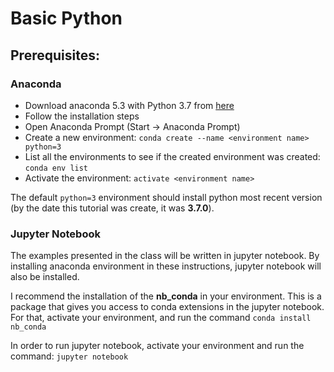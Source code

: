 # Basic Python  

## Prerequisites:

### Anaconda
- Download anaconda 5.3 with Python 3.7 from [here](https://repo.anaconda.com/archive/Anaconda3-5.3.0-Windows-x86_64.exe)  
- Follow the installation steps  
- Open Anaconda Prompt (Start -> Anaconda Prompt)  
- Create a new environment:  `conda create --name <environment name> python=3`  
- List all the environments to see if the created environment was created: `conda env list`  
- Activate the environment:  `activate <environment name>`  

The default `python=3` environment should install python most recent version (by the date this tutorial was create, it was **3.7.0**).

### Jupyter Notebook

The examples presented in the class will be written in jupyter notebook. By installing anaconda environment in these instructions, jupyter notebook will also be installed.  

I recommend the installation of the **nb_conda** in your environment. This is a package that gives you access to conda extensions in the jupyter notebook. For that, activate your environment, and run the command `conda install nb_conda`  

In order to run jupyter notebook, activate your environment and run the command: `jupyter notebook`  




  

